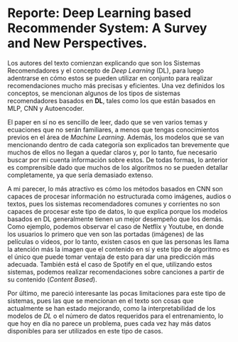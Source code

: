 # Reporte: Deep Learning based Recommender System: A Survey and New Perspectives. 

Los autores del texto comienzan explicando que son los Sistemas Recomendadores y el concepto de *Deep Learning* (DL), para luego adentrarse en cómo estos se pueden utilizar en conjunto para realizar recomendaciones mucho más precisas y eficientes. Una vez definidos los conceptos, se mencionan algunos de los tipos de sistemas recomendadores basados en **DL**, tales como los que están basados en MLP, CNN y Autoencoder.

El paper en sí no es sencillo de leer, dado que se ven varios temas y ecuaciones que no serán familiares, a menos que tengas conocimientos previos en el área de *Machine Learning*. Además, los modelos que se van mencionando dentro de cada categoría son explicados tan brevemente que muchos de ellos no llegan a quedar claros y, por lo tanto, fue necesario buscar por mi cuenta información sobre estos. De todas formas, lo anterior es comprensible dado que muchos de los algoritmos no se pueden detallar completamente, ya que sería demasiado extenso.

A mi parecer, lo más atractivo es cómo los métodos basados en CNN son capaces de procesar información no estructurada como imágenes, audios o textos, pues los sistemas recomendadores comunes y corrientes no son capaces de procesar este tipo de datos, lo que explica porque los modelos basados en DL generalmente tienen un mejor desempeño que los demás. Como ejemplo, podemos observar el caso de Netflix y Youtube, en donde los usuarios lo primero que ven son las portadas (imágenes) de las películas o videos, por lo tanto, existen casos en que las personas les llama la atención más la imagen que el contenido en sí y este tipo de algoritmo es el único que puede tomar ventaja de esto para dar una predicción más adecuada. También está el caso de Spotify en el que, utilizando estos sistemas, podemos realizar recomendaciones sobre canciones a partir de su contenido (*Content Based*).

Por último, me pareció interesante las pocas limitaciones para este tipo de sistemas, pues las que se mencionan en el texto son cosas que actualmente se han estado mejorando, como la interpretabilidad de los modelos de *DL* o el número de datos requeridos para el entrenamiento, lo que hoy en día no parece un problema, pues cada vez hay más datos disponibles para ser utilizados en este tipo de casos.

